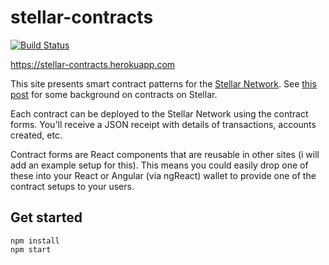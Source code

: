 # stellar-contracts
[![Build Status](https://travis-ci.org/chatch/stellar-contracts.svg?branch=master)](https://travis-ci.org/chatch/stellar-contracts)

https://stellar-contracts.herokuapp.com

This site presents smart contract patterns for the [Stellar Network](https://stellar.org). See [this post](https://www.stellar.org/blog/multisig-and-simple-contracts-stellar/) for some background on contracts on Stellar.

Each contract can be deployed to the Stellar Network using the contract forms. You'll receive a JSON receipt with details of transactions, accounts created, etc.

Contract forms are React components that are reusable in other sites (i will add an example setup for this).  This means you could easily drop one of these into your React or Angular (via ngReact) wallet to provide one of the contract setups to your users.

## Get started
```
npm install
npm start
```
